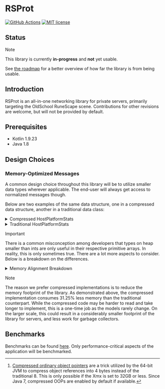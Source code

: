 # RSProt

[![GitHub Actions][actions-badge]][actions] [![MIT license][mit-badge]][mit]

## Status
> [!NOTE]
> This library is currently **in-progress** and **not** yet usable.

See [the roadmap](https://github.com/orgs/blurite/projects/3/) for a better
overview of how far the library is from being usable.

## Introduction
RSProt is an all-in-one networking library for private servers,
primarily targeting the OldSchool RuneScape scene. Contributions for
other revisions are welcome, but will not be provided by default.

## Prerequisites
- Kotlin 1.9.23
- Java 1.8

## Design Choices

### Memory-Optimized Messages
A common design choice throughout this library will be to utilize smaller data types wherever applicable.
The end-user will always get access to normalized messages though.

Below are two examples of the same data structure, one in a compressed data structure, another in a traditional data class:
<details>
  <summary>Compressed HostPlatformStats</summary>

```kt
public class HostPlatformStats(
    private val _version: UByte,
    private val _osType: UByte,
    public val os64Bit: Boolean,
    private val _osVersion: UShort,
    private val _javaVendor: UByte,
    private val _javaVersionMajor: UByte,
    private val _javaVersionMinor: UByte,
    private val _javaVersionPatch: UByte,
    private val _unknownConstZero1: UByte,
    private val _javaMaxMemoryMb: UShort,
    private val _javaAvailableProcessors: UByte,
    public val systemMemory: Int,
    private val _systemSpeed: UShort,
    public val gpuDxName: String,
    public val gpuGlName: String,
    public val gpuDxVersion: String,
    public val gpuGlVersion: String,
    private val _gpuDriverMonth: UByte,
    private val _gpuDriverYear: UShort,
    public val cpuManufacturer: String,
    public val cpuBrand: String,
    private val _cpuCount1: UByte,
    private val _cpuCount2: UByte,
    public val cpuFeatures: IntArray,
    public val cpuSignature: Int,
    public val clientName: String,
    public val deviceName: String,
) {
    public val version: Int
        get() = _version.toInt()
    public val osType: Int
        get() = _osType.toInt()
    public val osVersion: Int
        get() = _osVersion.toInt()
    public val javaVendor: Int
        get() = _javaVendor.toInt()
    public val javaVersionMajor: Int
        get() = _javaVersionMajor.toInt()
    public val javaVersionMinor: Int
        get() = _javaVersionMinor.toInt()
    public val javaVersionPatch: Int
        get() = _javaVersionPatch.toInt()
    public val unknownConstZero: Int
        get() = _unknownConstZero1.toInt()
    public val javaMaxMemoryMb: Int
        get() = _javaMaxMemoryMb.toInt()
    public val javaAvailableProcessors: Int
        get() = _javaAvailableProcessors.toInt()
    public val systemSpeed: Int
        get() = _systemSpeed.toInt()
    public val gpuDriverMonth: Int
        get() = _gpuDriverMonth.toInt()
    public val gpuDriverYear: Int
        get() = _gpuDriverYear.toInt()
    public val cpuCount1: Int
        get() = _cpuCount1.toInt()
    public val cpuCount2: Int
        get() = _cpuCount2.toInt()
}
```
</details>

<details>
  <summary>Traditional HostPlatformStats</summary>

```kt
public data class HostPlatformStats(
    public val version: Int,
    public val osType: Int,
    public val os64Bit: Boolean,
    public val osVersion: Int,
    public val javaVendor: Int,
    public val javaVersionMajor: Int,
    public val javaVersionMinor: Int,
    public val javaVersionPatch: Int,
    public val unknownConstZero1: Int,
    public val javaMaxMemoryMb: Int,
    public val javaAvailableProcessors: Int,
    public val systemMemory: Int,
    public val systemSpeed: Int,
    public val gpuDxName: String,
    public val gpuGlName: String,
    public val gpuDxVersion: String,
    public val gpuGlVersion: String,
    public val gpuDriverMonth: Int,
    public val gpuDriverYear: Int,
    public val cpuManufacturer: String,
    public val cpuBrand: String,
    public val cpuCount1: Int,
    public val cpuCount2: Int,
    public val cpuFeatures: IntArray,
    public val cpuSignature: Int,
    public val clientName: String,
    public val deviceName: String,
)
```
 </details>

> [!IMPORTANT]
> There is a common misconception among developers that types on heap smaller than ints are only useful in their respective primitive arrays.
> In reality, this is only sometimes true. There are a lot more aspects to consider. Below is a breakdown on the differences.


<details>
  <summary>Memory Alignment Breakdown</summary>

[JVM's memory alignment](https://www.baeldung.com/java-memory-layout) is the reason why we prioritize compressed messages over traditional ones.
It is commonly believed that primitives like bytes and shorts do not matter on the heap and end up consuming the same amount of memory as an int,
but this is simply not true. The object itself is subject to memory alignment and will be padded to a specific amount of bytes as a whole.
Given this information, we can see the stark differences between the two objects by adding up the memory usage of each of the properties.
For this example, we will assume all the strings are empty and stored in the
[JVM's string constant pool](https://www.baeldung.com/java-string-constant-pool-heap-stack), so we only consider the reference of those.
The cpuFeatures array is a size-3 int array.
By adding up all the properties of the compressed variant of the HostPlatformStats, we come to the following results:
| Type | Count | Data Size (bytes) |
| --- | --- | --- |
| byte | 11 | 1 |
| boolean | 1 | 1 |
| short | 4 | 2 |
| int | 2 | 4 |
| intarray | 1 | Special |
| reference | 8 | Special |

By adding up all the data types, we come to a sum of (11 x 1) + (1 x 1) + (4 x 2) + (2 x 4) + (1 x intarray) + (8 x reference),
which adds up to 28 + (1 x intarray) + (8 x reference) bytes.

However, now, let's look at the traditional variant:
| Type | Count | Data Size (bytes) |
| --- | --- | --- |
| int | 18 | 4 |
| intarray | 1 | Special |
| reference | 8 | Special |

The total adds up to (18 x 4) + (1 x intarray) + (8 x reference),
which adds up to 72 + (1 x intarray) + (8 x reference) bytes.

<ins>So, what about the special types?</ins>

This is where things become less certain. It is down to the JVM and the amount of memory allocated to the JVM process.

On a 32-bit JVM, the memory layout looks like this:
| Type | Data Size (bytes) |
| --- | --- |
| Object Header | 8 |
| Object Reference | 4 |
| Byte Alignment | 4 |

On a 64-bit JVM, the memory layout is as following:
| Type | Data Size (bytes) |
| --- | --- |
| Object Header | 12 |
| Object Reference (xmx <= 32gb, compressed OOPs[^1]) | 4 |
| Object Reference (xmx > 32gb) | 8 |
| Byte Alignment | 8 |

So, how much do our HostPlatformStats objects consume in the end?
If we assume we are on a 64-bit JVM with the maximum heap size set to 32GB or less, the object memory consumption boils down to the following:
From the earlier example, the intarray will consume 12 + (3 * 4) bytes, and the string references will consume 4 bytes each.
So if we now add these values up, we come to a total of:
Compressed HostPlatformStats: 84 bytes
Traditional HostPlatformStats: 128 bytes
Due to the JVM's 8 byte alignment however, all objects are aligned to consume a multiple of 8 bytes.
In this scenario, because our compressed implementation comes to 84 bytes, which is not a multiple-of-8 bytes, a small waste occurs.
The JVM will allocate 4 extra bytes to fit the 8-byte alignment constraint, giving us a total of 88 bytes consumed.
In the case of the traditional implementation, since it is already a multiple of 8, it will remain as 128 bytes.

 </details>

> [!NOTE]
> The reason we prefer compressed implementations is to reduce the memory footprint of the library. As demonstrated above,
> the compressed implementation consumes 31.25% less memory than the traditional counterpart.
> While the compressed code may be harder to read and take longer to implement, this is a one-time job as the models rarely change.
> On the larger scale, this could result in a considerably smaller footprint of the library for servers, and less work for garbage collectors.

## Benchmarks
Benchmarks can be found [here](BENCHMARKS.md). Only performance-critical
aspects of the application will be benchmarked.

[^1]: [Compressed ordinary object pointers](https://www.baeldung.com/jvm-compressed-oops) are a trick utilized by the 64-bit JVM to compress object references into 4 bytes instead of the traditional 8. This is only possible if the Xmx is set to 32GB or less. Since Java 7, compressed OOPs are enabled by default if available.

[actions-badge]: https://github.com/blurite/rsprot/actions/workflows/ci.yml/badge.svg
[actions]: https://github.com/blurite/rsprot/actions
[mit-badge]: https://img.shields.io/badge/license-MIT-informational
[mit]: https://opensource.org/license/MIT
